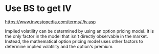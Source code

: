 # Use BS to get IV
https://www.investopedia.com/terms/i/iv.asp

Implied volatility can be determined by using an option pricing model. It is the only factor in the model that isn't directly observable in the market. Instead, the mathematical option pricing model uses other factors to determine implied volatility and the option's premium.
